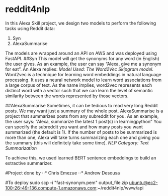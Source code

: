 # reddit4nlp

In this Alexa Skill project, we design two models to perform the following tasks using Reddit data:
1. Syn
2. AlexaSummarise 

The models are wrapped around an API on AWS and was deployed using FastAPI.
##Syn
This model will get the synonyms for any word (in English) the user gives.
As an example, the user can say “Alexa, give me a synonym for eat”.
An Alexa replies: 
*Model Used: The Word2Vec Skipgram model.*
Word2vec is a technique for learning word embeddings in natural language processing. It uses a neural network model to learn word associations from a large corpus of text. As the name implies, word2vec represents each distinct word with a vector such that we can learn the level of semantic similarity between the words represented by those vectors. 

##AlexaSummarise
Sometimes, it can be tedious to read very long Reddit posts. We may want just a summary of the whole post.
AlexaSummarise is a project that summarizes posts from any subreddit for you. 
As an example, the user says: “Alexa, summarize the latest 1 post(s) in learningpython”
You can specify the subreddit you want and how many posts you want summarized (the default is 1).
If the number of posts to be summarized is more than one, Alexa will take turns summarizing each one and giving you the summary (this will definitely take some time).
*NLP Category: Text Summarization*

To achieve this, we used learned BERT sentence embeddings to build an extractive summarizer.

#Project done by 
⋅⋅* Chris Emezue
⋅⋅* Andrew Desousa

#To deploy
sudo scp -i "fast-synonym.pem" output_file.zip ubuntu@ec2-100-26-49-136.compute-1.amazonaws.com:~/reddit4nlp/www/api
